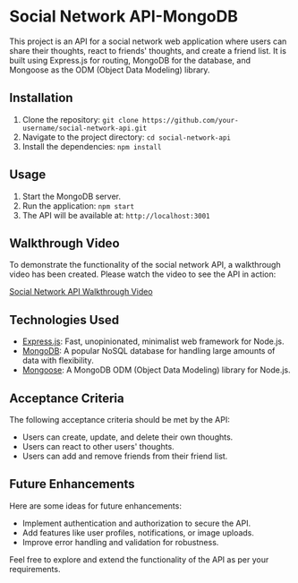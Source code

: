 # Social Network API-MongoDB


This project is an API for a social network web application where users can share their thoughts, react to friends' thoughts, and create a friend list. It is built using Express.js for routing, MongoDB for the database, and Mongoose as the ODM (Object Data Modeling) library.

## Installation

1. Clone the repository: `git clone https://github.com/your-username/social-network-api.git`
2. Navigate to the project directory: `cd social-network-api`
3. Install the dependencies: `npm install`

## Usage

1. Start the MongoDB server.
2. Run the application: `npm start`
3. The API will be available at: `http://localhost:3001`

## Walkthrough Video

To demonstrate the functionality of the social network API, a walkthrough video has been created. Please watch the video to see the API in action:

[Social Network API Walkthrough Video](https://example.com)

## Technologies Used

- [Express.js](https://www.npmjs.com/package/express): Fast, unopinionated, minimalist web framework for Node.js.
- [MongoDB](https://www.mongodb.com/): A popular NoSQL database for handling large amounts of data with flexibility.
- [Mongoose](https://www.npmjs.com/package/mongoose): A MongoDB ODM (Object Data Modeling) library for Node.js.

## Acceptance Criteria

The following acceptance criteria should be met by the API:

- Users can create, update, and delete their own thoughts.
- Users can react to other users' thoughts.
- Users can add and remove friends from their friend list.

## Future Enhancements

Here are some ideas for future enhancements:

- Implement authentication and authorization to secure the API.
- Add features like user profiles, notifications, or image uploads.
- Improve error handling and validation for robustness.

Feel free to explore and extend the functionality of the API as per your requirements.

